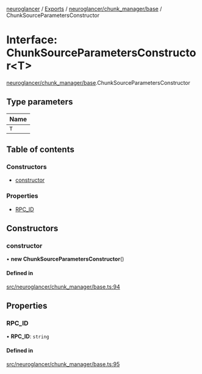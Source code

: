 [neuroglancer](../README.md) / [Exports](../modules.md) / [neuroglancer/chunk\_manager/base](../modules/neuroglancer_chunk_manager_base.md) / ChunkSourceParametersConstructor

# Interface: ChunkSourceParametersConstructor<T\>

[neuroglancer/chunk_manager/base](../modules/neuroglancer_chunk_manager_base.md).ChunkSourceParametersConstructor

## Type parameters

| Name |
| :------ |
| `T` |

## Table of contents

### Constructors

- [constructor](neuroglancer_chunk_manager_base.ChunkSourceParametersConstructor.md#constructor)

### Properties

- [RPC\_ID](neuroglancer_chunk_manager_base.ChunkSourceParametersConstructor.md#rpc_id)

## Constructors

### constructor

• **new ChunkSourceParametersConstructor**()

#### Defined in

[src/neuroglancer/chunk_manager/base.ts:94](https://github.com/ActiveBrainAtlas2/neuroglancer/blob/91617476/src/neuroglancer/chunk_manager/base.ts#L94)

## Properties

### RPC\_ID

• **RPC\_ID**: `string`

#### Defined in

[src/neuroglancer/chunk_manager/base.ts:95](https://github.com/ActiveBrainAtlas2/neuroglancer/blob/91617476/src/neuroglancer/chunk_manager/base.ts#L95)
